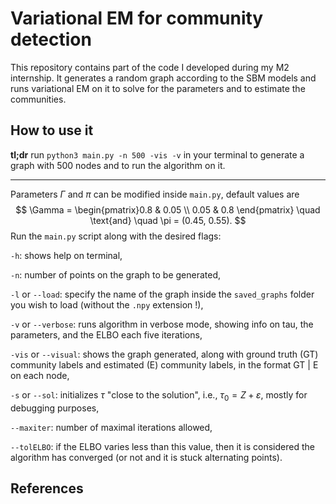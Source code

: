 # Variational EM for community detection

This repository contains part of the code I developed during my M2 internship. It generates a random graph according to the SBM models and runs variational EM on it to solve for the parameters and to estimate the communities.

## How to use it

**tl;dr** run ```python3 main.py -n 500 -vis -v``` in your terminal to generate a graph with 500 nodes and to run the algorithm on it.

------

Parameters $\Gamma$ and $\pi$ can be modified inside ```main.py```, default values are
$$
\Gamma = \begin{pmatrix}0.8 & 0.05 \\ 0.05 & 0.8 \end{pmatrix} \quad \text{and} \quad \pi = (0.45, 0.55).
$$
Run the ```main.py``` script along with the desired flags:

```-h```: shows help on terminal,

```-n```: number of points on the graph to be generated,

```-l``` or ```--load```: specify the name of the graph inside the ```saved_graphs``` folder you wish to load (without the ```.npy``` extension !),

```-v``` or ```--verbose```: runs algorithm in verbose mode, showing info on tau, the parameters, and the ELBO each five iterations,

```-vis``` or ```--visual```: shows the graph generated, along with ground truth (GT) community labels and estimated (E) community labels, in the format GT | E on each node,

```-s``` or ```--sol```: initializes $\tau$ "close to the solution", i.e., $\tau_0 = Z + \varepsilon$, mostly for debugging purposes,

```--maxiter```: number of maximal iterations allowed,

```--tolELBO```: if the ELBO varies less than this value, then it is considered the algorithm has converged (or not and it is stuck alternating points).

## References

